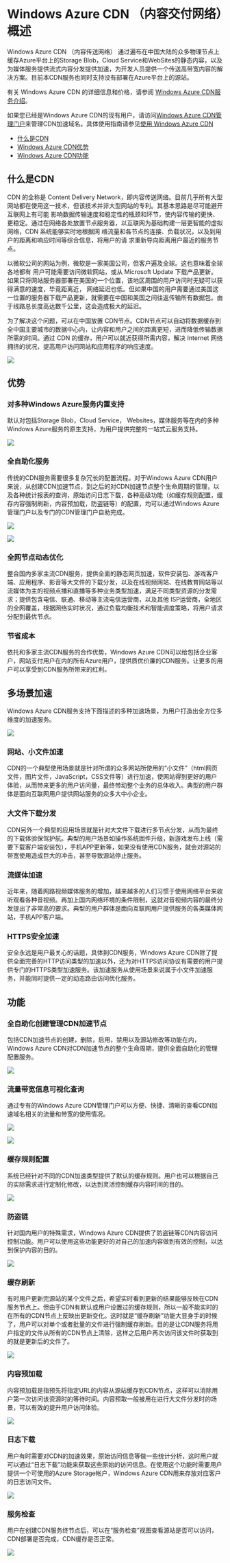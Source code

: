 <properties linkid="dev-net-common-tasks-cdn" urlDisplayName="CDN" pageTitle="Overview of Windows Azure CDN in China - Azure feature guide" metaKeywords="Azure CDN, Azure CDN, Azure blobs, Azure caching, Azure add-ons, CDN, CDN加速, CDN服务, 主流CDN, 多场景加速, 免费CDN, CDN网站加速, 网站加速, 网页加速, 静态加速, 下载加速, VOD加速, 流媒体直播加速, 云服务,  存储账户,缓存刷新, 回源, 云加速, 加速效果, 节点, 流量, CNAME, 带宽, 网速, 防盗链,https加速, 低成本带宽, 访问加速, 小文件加速, 下载加速, 大文件加速, 流媒体加速, HTTPS安全加速, 缓存刷新, 内容预加载, 防盗链, 日志下载, CDN技术文档, CDN帮助文档, CDN FAQ" description="Learn the overview of WIndows Azure CDN, advantages, typical scenarios and key features." metaCanonical="" services="" documentationCenter=".NET" title="" authors="" solutions="" manager="" editor="" />
<tags ms.service="cdn"
    ms.date=""
    wacn.date="12/28/2015"
    />

# Windows Azure CDN （内容交付网络）概述

Windows Azure CDN （内容传送网络） 通过遍布在中国大陆的众多物理节点上缓存Azure平台上的Storage Blob，Cloud Service和WebSites的静态内容，以及为媒体服务提供流式内容分发提供加速，为开发人员提供一个传送高带宽内容的解决方案。目前本CDN服务也同时支持没有部署在Azure平台上的源站。

有关 Windows Azure CDN 的详细信息和价格，请参阅 [Windows Azure CDN服务介绍](http://www.windowsazure.cn/home/features/cdn/)。

如果您已经是Windows Azure CDN的现有用户，请访问[Windows Azure CDN管理门户](https://manage.windowsazure.cn)来管理CDN加速域名。具体使用指南请参见[使用 Windows Azure CDN](http://www.windowsazure.cn/documentation/articles/cdn-how-to-use/)

+ [什么是CDN](#step1)
+ [Windows Azure CDN优势](#step2)
+ [Windows Azure CDN功能](#step3)

## 什么是CDN<a id="step1"></a>

CDN 的全称是 Content Delivery Network，即内容传送网络。目前几乎所有大型网站都在使用这一技术，但该技术并非大型网站的专利。其基本思路是尽可能避开互联网上有可能 影响数据传输速度和稳定性的瓶颈和环节，使内容传输的更快、更稳定。通过在网络各处放置节点服务器，以互联网为基础构建一层更智能的虚拟网络，CDN 系统能够实时地根据网 络流量和各节点的连接、负载状况，以及到用户的距离和响应时间等综合信息，将用户的请 求重新导向距离用户最近的服务节点。
 
以微软公司的网站为例，微软是一家美国公司，但客户遍及全球。这也意味着全球各地都有 用户可能需要访问微软网站，或从 Microsoft Update 下载产品更新。如果只将网站服务器部署在美国的一个位置，该地区周围的用户访问时无疑可以获得满意的速度，毕竟距离近， 网络延迟也低。但如果中国的用户需要通过美国这一位置的服务器下载产品更新，就需要在中国和美国之间往返传输所有数据包。由于线路总长度高达数千公里，这会造成极大的延迟。

为了解决这个问题，可以在中国放置 CDN节点。CDN节点可以自动将数据缓存到全中国主要城市的数据中心内，让内容和用户之间的距离更短，进而降低传输数据所需的时间。通过 CDN 的缓存，用户可以就近获得所需内容，解决 Internet 网络拥挤的状况，提高用户访问网站和应用程序的响应速度。


![][4]


## 优势<a id="step2"></a>

### 对多种Windows Azure服务内置支持

默认对包括Storage Blob，Cloud Service， Websites，媒体服务等在内的多种Windows Azure服务的原生支持，为用户提供完整的一站式云服务支持。

![][1]


### 全自助化服务

传统的CDN服务需要很多复杂冗长的配置流程。对于Windows Azure CDN用户来说，从创建CDN加速节点，到之后的对CDN加速节点整个生命周期的管理，以及各种统计报表的查询，原始访问日志下载，各种高级功能（如缓存规则配置，缓存内容强制刷新，内容预加载，防盗链等）的配置，均可以通过Windows Azure管理门户以及专门的CDN管理门户自助完成。

![][2]  

![][3]

### 全网节点动态优化

整合国内多家主流CDN服务，提供全面的静态网页加速，软件安装包、游戏客户端、应用程序、影音等大文件的下载分发，以及在线视频网站、在线教育网站等以流媒体为主的视频点播和直播等多种业务类型加速，满足不同类型资源的分发需求；提供包含电信、联通、移动等主流电信运营商，以及其他 ISP运营商，全地区的全网覆盖，根据网络实时状况，通过负载均衡技术和智能调度策略，将用户请求分配到最优节点。


### 节省成本

依托和多家主流CDN服务的合作优势，Windows Azure CDN可以给包括企业客户，网站支付用户在内的所有Azure用户，提供质优价廉的CDN服务。让更多的用户可以享受到CDN服务所带来的红利。

## 多场景加速

Windows Azure CDN服务支持下面描述的多种加速场景，为用户打造出全方位多维度的加速服务。

![][8]

### 网站、小文件加速

CDN的一个典型使用场景就是针对所谓的众多网站所使用的“小文件”（html网页文件，图片文件，JavaScript，CSS文件等）进行加速，使网站得到更好的用户体验，从而带来更多的用户访问量，最终带动整个业务的总体收入。典型的用户群体是面向互联网用户提供网站服务的众多大中小企业。

### 大文件下载分发

CDN另外一个典型的应用场景就是针对大文件下载进行多节点分发，从而为最终的下载体验保驾护航。典型的用户场景如操作系统固件升级，新游戏发布上线（需要下载客户端安装包），手机APP更新等，如果没有使用CDN服务，就会对源站的带宽使用造成巨大的冲击，甚至导致源站停止服务。

### 流媒体加速

近年来，随着网路视频媒体服务的增加，越来越多的人们习惯于使用网络平台来收听观看各种音视频。再加上国内网络环境的条件限制，这就对音视频内容的最终分发提出了非常高的要求。典型的用户群体是面向互联网用户提供服务的各类媒体网站，手机APP客户端。

### HTTPS安全加速

安全永远是用户最关心的话题，具体到CDN服务，Windows Azure CDN除了提供全面完善的HTTP访问类型的加速以外，还为对HTTPS访问协议有需要的用户提供专门的HTTPS类型加速服务。该加速服务从使用场景来说属于小文件加速服务，并能同时提供一定的动态路由访问优化服务。


## 功能<a id="step3"></a>

### 全自助化创建管理CDN加速节点

包括CDN加速节点的创建，删除，启用，禁用以及源站修改等功能在内，Windows Azure CDN对CDN加速节点的整个生命周期，提供全面自助化的管理配置服务。

![][5]

### 流量带宽信息可视化查询

通过专有的Windows Azure CDN管理门户可以方便、快捷、清晰的查看CDN加速域名相关的流量和带宽的使用情况。

![][6]

![][7]


### 缓存规则配置

系统已经针对不同的CDN加速类型提供了默认的缓存规则。用户也可以根据自己的实际需求进行定制化修改，以达到灵活控制缓存内容时间的目的。

![][9]

### 防盗链

针对国内用户的特殊需求，Windows Azure CDN提供了防盗链等CDN内容访问控制功能。用户可以使用这些功能更好的对自己的加速内容做到有效的控制，以达到保护内容的目的。

![][10]


### 缓存刷新

有时用户更新完源站的某个文件之后，希望实时看到更新的结果能够反映在CDN服务节点上。但由于CDN有默认或用户设置过的缓存规则，所以一般不能实时的在所有的CDN节点上反映出更新变化。这时就是“缓存刷新”功能大显身手的时候了，用户可以对单个或者批量的文件进行强制缓存刷新。目的是让CDN服务将用户指定的文件从所有的CDN节点上清除，这样之后用户再次访问该文件时获取到的就是更新后的文件了。

![][11]

### 内容预加载

内容预加载是指预先将指定URL的内容从源站缓存到CDN节点，这样可以消除用户第一次访问该资源时的等待时间。内容预取一般被用在进行大文件分发时的场景，可以有效的提升用户访问体验。

![][12]

### 日志下载

用户有时需要对CDN的加速效果，原始访问信息等做一些统计分析，这时用户就可以通过“日志下载”功能来获取这些原始的访问信息。在使用这个功能时需要用户提供一个可使用的Azure Storage帐户，Windows Azure CDN用来存放对应客户的日志访问文件。

![][13]

### 服务检查

用户在创建CDN服务终节点后，可以在“服务检查”视图查看源站是否可以访问，CDN部署是否完成，CDN缓存是否正常。

![][14]

<!--Image references-->
[1]: ./media/cdn-overview/overview01.png
[2]: ./media/cdn-overview/image005.png
[3]: ./media/cdn-overview/overview02.png
[4]: ./media/cdn-overview/overview03.png
[5]: ./media/cdn-overview/overview04.png
[6]: ./media/cdn-overview/overview05.png
[7]: ./media/cdn-overview/overview06.png
[8]: ./media/cdn-overview/overview07.png
[9]: ./media/cdn-overview/overview08.png
[10]: ./media/cdn-overview/overview09.png
[11]: ./media/cdn-overview/overview10.png
[12]: ./media/cdn-overview/overview11.png
[13]: ./media/cdn-overview/overview12.png
[14]: ./media/cdn-overview/overview13.png